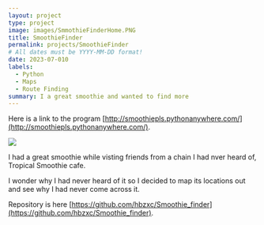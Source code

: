 ```yaml
---
layout: project
type: project
image: images/SmmothieFinderHome.PNG
title: SmoothieFinder
permalink: projects/SmoothieFinder
# All dates must be YYYY-MM-DD format!
date: 2023-07-010
labels:
  - Python
  - Maps
  - Route Finding
summary: I a great smoothie and wanted to find more
---
```


Here is a link to the program [http://smoothiepls.pythonanywhere.com/](http://smoothiepls.pythonanywhere.com/).

<img class="ui image" src="{{ site.baseurl }}/images/SmoothieFinderHome.PNG">

I had a great smoothie while visting friends from a chain I had nver heard of, Tropical Smoothie cafe.

I wonder why I had never heard of it so I decided to map its locations out and see why I had never come across it.

Repository is here [https://github.com/hbzxc/Smoothie_finder](https://github.com/hbzxc/Smoothie_finder).


